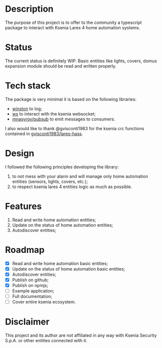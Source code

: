 # Description

The purpose of this project is to offer to the community a typescript package to interact with Ksenia Lares 4 home automation systems.

# Status

The current status is definitely WIP. Basic entities like lights, covers, domus expansion module should be read and written properly.

# Tech stack

The package is very minimal it is based on the following libraries:

- [winston](https://github.com/winstonjs/winston) to log;
- [ws](https://github.com/websockets/ws) to interact with the ksenia websocket;
- [mnasyrov/pubsub](https://github.com/mnasyrov/pubsub) to emit messages to consumers.

I also would like to thank @gvisconti1983 for the ksenia crc functions contained in [gvisconti1983/lares-hass](https://github.com/gvisconti1983/lares-hass).

# Design

I followed the following principles developing the library:

1. to not mess with your alarm and will manage only home automation entities (sensors, lights, covers, etc.);
2. to respect ksenia lares 4 entities logic as much as possible.

# Features

1. Read and write home automation entities;
2. Update on the status of home automation entities;
3. Autodiscover entities;

# Roadmap

- [X] Read and write home automation basic entities;
- [X] Update on the status of home automation basic entities;
- [X] Autodiscover entities;
- [X] Publish on github;
- [X] Publish on npmjs;
- [ ] Example application;
- [ ] Full documentation;
- [ ] Cover entire ksenia ecosystem.

# Disclaimer

This project and its author are not affiliated in any way with Ksenia Security S.p.A. or other entities connected with it.
